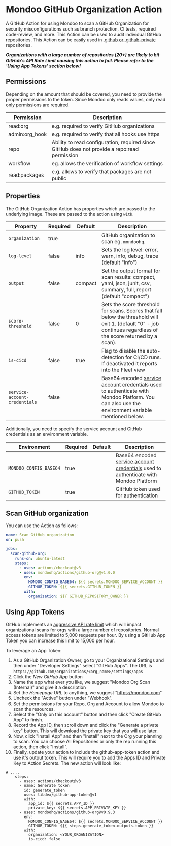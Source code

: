 # Mondoo GitHub Organization Action

A GitHub Action for using Mondoo to scan a GitHub Organization for security misconfigurations such as branch protection, CI tests, required code-review, and more. This Action can be used to audit individual GitHub repositories. This Action can be easily used in [.github or .github-private](https://docs.github.com/en/organizations/collaborating-with-groups-in-organizations/customizing-your-organizations-profile) repositories.

**_Organizations with a large number of repositories (20+) are likely to hit GitHub's API Rate Limit causing this action to fail. Please refer to the 'Using App Tokens' section below!_**

## Permissions

Depending on the amount that should be covered, you need to provide the proper permissions to the token. Since Mondoo only reads values, only read only permissions are required.

| Permission     | Description                                                                                  |
| -------------- | -------------------------------------------------------------------------------------------- |
| read:org       | e.g. required to verify GitHub organizations                                                 |
| admin:org_hook | e.g. required to verify that all hooks use https                                             |
| repo           | Ability to read configuration, required since GitHub does not provide a repo:read permission |
| workflow       | eg. allows the verification of workflow settings                                             |
| read:packages  | e.g. allows to verify that packages are not public                                           |

## Properties

The GitHub Organization Action has properties which are passed to the underlying image. These are passed to the action using `with`.

| Property                      | Required | Default | Description                                                                                                                                                                                                                      |
| ----------------------------- | -------- | ------- | -------------------------------------------------------------------------------------------------------------------------------------------------------------------------------------------------------------------------------- |
| `organization`                | true     |         | GitHub organization to scan eg. `mondoohq`.                                                                                                                                                                                      |
| `log-level`                   | false    | info    | Sets the log level: error, warn, info, debug, trace (default "info")                                                                                                                                                             |
| `output`                      | false    | compact | Set the output format for scan results: compact, yaml, json, junit, csv, summary, full, report (default "compact")                                                                                                               |
| `score-threshold`             | false    | 0       | Sets the score threshold for scans. Scores that fall below the threshold will exit 1. (default "0" - job continues regardless of the score returned by a scan).                                                                  |
| `is-cicd`                     | false    | true    | Flag to disable the auto-detection for CI/CD runs. If deactivated it reports into the Fleet view                                                                                                                                 |
| `service-account-credentials` | false    |         | Base64 encoded [service account credentials](https://mondoo.com/docs/platform/service_accounts/#creating-service-accounts) used to authenticate with Mondoo Platform. You can also use the environment variable mentioned below. |

Additionally, you need to specify the service account and GitHub credentials as an environment variable.

| Environment            | Required | Default | Description                                                                                                                                                          |
| ---------------------- | -------- | ------- | -------------------------------------------------------------------------------------------------------------------------------------------------------------------- |
| `MONDOO_CONFIG_BASE64` | true     |         | Base64 encoded [service account credentials](https://mondoo.com/docs/platform/service_accounts/#creating-service-accounts) used to authenticate with Mondoo Platform |
| `GITHUB_TOKEN`         | true     |         | GitHub token used for authentication                                                                                                                                 |

## Scan GitHub organization

You can use the Action as follows:

```yaml
name: Scan GitHub organization
on: push

jobs:
  scan-github-org:
    runs-on: ubuntu-latest
    steps:
      - uses: actions/checkout@v3
      - uses: mondoohq/actions/github-org@v1.0.0
        env:
          MONDOO_CONFIG_BASE64: ${{ secrets.MONDOO_SERVICE_ACCOUNT }}
          GITHUB_TOKEN: ${{ secrets.GITHUB_TOKEN }}
        with:
          organization: ${{ GITHUB_REPOSITORY_OWNER }}
```

## Using App Tokens

GitHub implements an [aggressive API rate limit](https://docs.github.com/en/rest/overview/resources-in-the-rest-api?apiVersion=2022-11-28#rate-limiting) which will impact organizational scans for orgs with a large number of repositories. Normal access tokens are limited to 5,000 requests per hour. By using a GitHub App Token you can increase this limit to 15,000 per hour.

To leverage an App Token:

1. As a GitHub Organization Owner, go to your Organizational Settings and then under "Developer Settings" select "GitHub Apps". The URL is `https://github.com/organizations/<org_name>/settings/apps`
2. Click the _New GitHub App_ button
3. Name the app what ever you like, we suggest "Mondoo Org Scan (Internal)" and give it a description
4. Set the _Homepage URL_ to anything, we suggest "https://mondoo.com"
5. Uncheck the "Active" button under "Webhook".
6. Set the permissions for your Repo, Org and Account to allow Mondoo to scan the resources.
7. Select the "Only on this account" button and then click "Create GitHub App" to finish.
8. Record the App ID, then scroll down and click the "Generate a private key" button. This will download the private key that you will use later.
9. Now, click "Install App" and then "Install" next to the Org your planning to scan. You can choose All Repositories or only the rep running this action, then click "Install".
10. Finally, update your action to include the github-app-token action and use it's output token. This will require you to add the Apps ID and Private Key to Action Secrets. The new action will look like:

```
# ....
    steps:
      - uses: actions/checkout@v3
      - name: Generate token
        id: generate_token
        uses: tibdex/github-app-token@v1
        with:
          app_id: ${{ secrets.APP_ID }}
          private_key: ${{ secrets.APP_PRIVATE_KEY }}
      - uses: mondoohq/actions/github-org@v0.9.3
        env:
          MONDOO_CONFIG_BASE64: ${{ secrets.MONDOO_SERVICE_ACCOUNT }}
          GITHUB_TOKEN: ${{ steps.generate_token.outputs.token }}
        with:
          organization: <YOUR_ORGANIZATION>
          is-cicd: false
```
